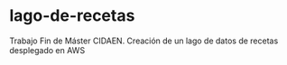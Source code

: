 # lago-de-recetas
Trabajo Fin de Máster CIDAEN. Creación de un lago de datos de recetas desplegado en AWS
